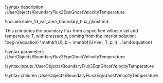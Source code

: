 !syntax description /UserObjects/BoundaryFlux3EqnGhostVelocityTemperature

!include euler_1d_var_area_boundary_flux_ghost.md

This computes the boundary flux from a specified velocity $vel$
and temperature $T$, with pressure $p_i$ coming from the interior solution:
\begin{equation}
  \mathbf{U}_b = \mathbf{U}(vel, T, p_i) \,.
\end{equation}

!syntax parameters /UserObjects/BoundaryFlux3EqnGhostVelocityTemperature

!syntax inputs /UserObjects/BoundaryFlux3EqnGhostVelocityTemperature

!syntax children /UserObjects/BoundaryFlux3EqnGhostVelocityTemperature
